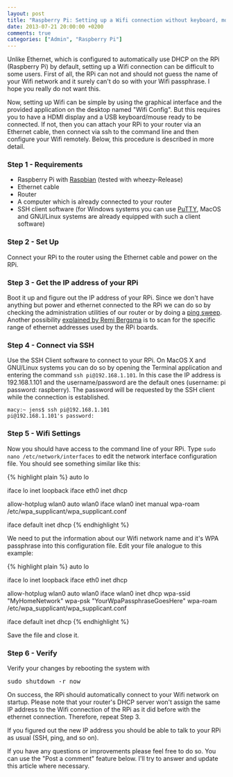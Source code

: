 ```yaml
---
layout: post
title: "Raspberry Pi: Setting up a Wifi connection without keyboard, mouse and monitor connected"
date: 2013-07-21 20:00:00 +0200
comments: true
categories: ["Admin", "Raspberry Pi"]
---
```

Unlike Ethernet, which is configured to automatically use DHCP on the RPi (Raspberry Pi) by default, setting up a Wifi connection can be difficult to some users. First of all, the RPi can not and should not guess the name of your Wifi network and it surely can't do so with your Wifi passphrase. I hope you really do not want this.



Now, setting up Wifi can be simple by using the graphical interface and the provided application on the desktop named "Wifi Config". But this requires you to have a HDMI display and a USB keyboard/mouse ready to be connected. If not, then you can attach your RPi to your router via an Ethernet cable, then connect via ssh to the command line and then configure your Wifi remotely. Below, this procedure is described in more detail.

### Step 1 - Requirements
<ul><li>Raspberry Pi with <a href="http://www.raspberrypi.org/downloads">Raspbian</a> (tested with wheezy-Release) </li>
<li>Ethernet cable</li>
<li>Router</li>
<li>A computer which is already connected to your router</li>
<li>SSH client software (for Windows systems you can use <a href="http://www.chiark.greenend.org.uk/~sgtatham/putty/">PuTTY</a>, MacOS and GNU/Linux systems are already equipped with such a client software)</li></ul>

### Step 2 - Set Up
Connect your RPi to the router using the Ethernet cable and power on the RPi.

### Step 3 - Get the IP address of your RPi
Boot it up and figure out the IP address of your RPi. Since we don't have anything but power and ethernet connected to the RPi we can do so by checking the administration utilities of our router or by doing a <a href="http://en.wikipedia.org/wiki/Ping_sweep">ping sweep</a>. Another possibility <a href="http://blog.remibergsma.com/2013/05/03/howto-discover-the-ip-address-of-a-raspberry-pi-on-dhcp/">explained by Remi Bergsma</a> is to scan for the specific range of ethernet addresses used by the RPi boards.

### Step 4 - Connect via SSH
Use the SSH Client software to connect to your RPi. On MacOS X and GNU/Linux systems you can do so by opening the Terminal application and entering the command `ssh pi@192.168.1.101`. In this case the IP address is 192.168.1.101 and the username/password are the default ones (username: pi password: raspberry). The password will be requested by the SSH client while the connection is established.

    macy:~ jens$ ssh pi@192.168.1.101
    pi@192.168.1.101's password:

### Step 5 - Wifi Settings

Now you should have access to the command line of your RPi. Type `sudo nano /etc/network/interfaces` to edit the network interface configuration file. You should see something similar like this:

{% highlight plain %}
auto lo

iface lo inet loopback
iface eth0 inet dhcp

allow-hotplug wlan0
auto wlan0
iface wlan0 inet manual
wpa-roam /etc/wpa_supplicant/wpa_supplicant.conf

iface default inet dhcp
{% endhighlight %}


We need to put the information about our Wifi network name and it's WPA passphrase into this configuration file. Edit your file analogue to this example:

{% highlight plain %}
auto lo

iface lo inet loopback
iface eth0 inet dhcp

allow-hotplug wlan0
auto wlan0
iface wlan0 inet dhcp
 wpa-ssid "MyHomeNetwork"
 wpa-psk "YourWpaPassphraseGoesHere"
wpa-roam /etc/wpa_supplicant/wpa_supplicant.conf

iface default inet dhcp
{% endhighlight %}

Save the file and close it.

### Step 6 - Verify
Verify your changes by rebooting the system with
<PRE>sudo shutdown -r now</PRE>
On success, the RPi should automatically connect to your Wifi network on startup. Please note that your router's DHCP server won't assign the same IP address to the Wifi connection of the RPi as it did before with the ethernet connection. Therefore, repeat Step 3.

If you figured out the new IP address you should be able to talk to your RPi as usual (SSH, ping, and so on).

If you have any questions or improvements please feel free to do so. You can use the "Post a comment" feature below. I'll try to answer and update this article where necessary.

